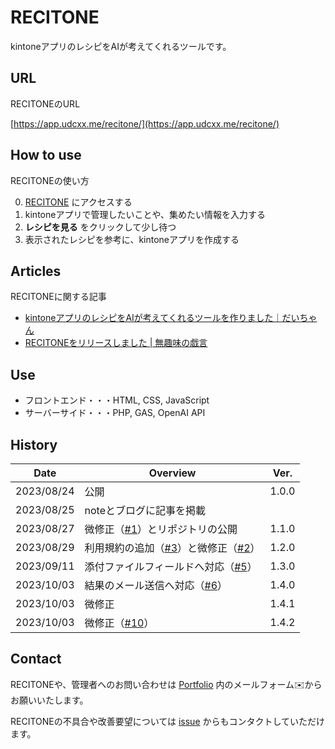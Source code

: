 # RECITONE

kintoneアプリのレシピをAIが考えてくれるツールです。

## URL

RECITONEのURL

[https://app.udcxx.me/recitone/](https://app.udcxx.me/recitone/)

## How to use

RECITONEの使い方

0. [RECITONE](https://app.udcxx.me/recitone/) にアクセスする
0. kintoneアプリで管理したいことや、集めたい情報を入力する
0. **レシピを見る** をクリックして少し待つ
0. 表示されたレシピを参考に、kintoneアプリを作成する

## Articles

RECITONEに関する記事

* [kintoneアプリのレシピをAIが考えてくれるツールを作りました｜だいちゃん](https://note.com/udcxx/n/nbc92c0ffae5c)
* [RECITONEをリリースしました | 無趣味の戯言](https://blog.udcxx.me/article/230825/recitone/)

## Use

* フロントエンド・・・HTML, CSS, JavaScript
* サーバーサイド・・・PHP, GAS, OpenAI API

## History

| Date       | Overview | Ver. |
| ---------- | -------- | ---- |
| 2023/08/24 | 公開 | 1.0.0 |
| 2023/08/25 | noteとブログに記事を掲載 | |
| 2023/08/27 | 微修正（[#1](https://github.com/udcxx/recitone/issues/1)）とリポジトリの公開 | 1.1.0 |
| 2023/08/29 | 利用規約の追加（[#3](https://github.com/udcxx/recitone/issues/3)）と微修正（[#2](https://github.com/udcxx/recitone/issues/2)） | 1.2.0 |
| 2023/09/11 | 添付ファイルフィールドへ対応（[#5](https://github.com/udcxx/recitone/issues/5)）| 1.3.0 |
| 2023/10/03 | 結果のメール送信へ対応（[#6](https://github.com/udcxx/recitone/issues/6)）| 1.4.0 |
| 2023/10/03 | 微修正 | 1.4.1 |
| 2023/10/03 | 微修正（[#10](https://github.com/udcxx/recitone/issues/10)） | 1.4.2 |

## Contact

RECITONEや、管理者へのお問い合わせは [Portfolio](https://udcxx.me/) 内のメールフォーム✉️からお願いいたします。

RECITONEの不具合や改善要望については [issue](https://github.com/udcxx/recitone/issues) からもコンタクトしていただけます。